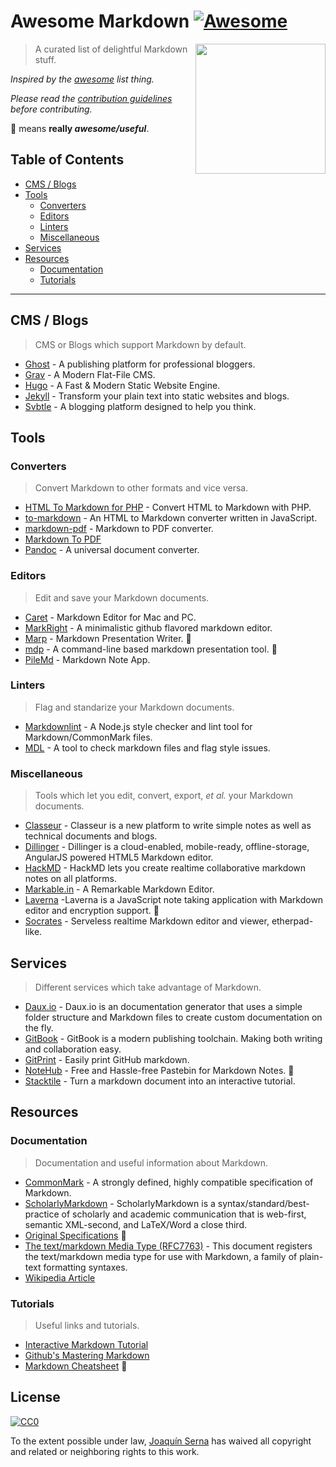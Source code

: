 # Awesome Markdown [![Awesome](https://cdn.rawgit.com/sindresorhus/awesome/d7305f38d29fed78fa85652e3a63e154dd8e8829/media/badge.svg)](https://github.com/sindresorhus/awesome)


<img src="https://upload.wikimedia.org/wikipedia/commons/4/48/Markdown-mark.svg" align="right" width="208">

> A curated list of delightful Markdown stuff.

*Inspired by the [awesome](https://github.com/sindresorhus/awesome) list thing.*

*Please read the [contribution guidelines](contributing.md) before contributing.*

:gem: means **really _awesome/useful_**.

## Table of Contents
- [CMS / Blogs](#CMS-Blogs)
- [Tools](#Tools)
	- [Converters](#Converters)
	- [Editors](#Editors)
	- [Linters](#Linters)
    - [Miscellaneous](#Miscellaneous)
- [Services](#Services)
- [Resources](#Resources)
	- [Documentation](#Documentation)
    - [Tutorials](#Tutorials)

***

## CMS / Blogs
> CMS or Blogs which support Markdown by default.

- [Ghost](https://blog.ghost.org/markdown/) - A publishing platform for professional bloggers.
- [Grav](https://getgrav.org/) - A Modern Flat-File CMS.
- [Hugo](https://gohugo.io/) - A Fast & Modern Static Website Engine.
- [Jekyll](https://jekyllrb.com/) - Transform your plain text into static websites and blogs.
- [Svbtle](https://svbtle.com/) - A blogging platform designed to help you think.

## Tools

### Converters

> Convert Markdown to other formats and vice versa.

- [HTML To Markdown for PHP](https://github.com/thephpleague/html-to-markdown) - Convert HTML to Markdown with PHP.
- [to-markdown](https://github.com/domchristie/to-markdown) - An HTML to Markdown converter written in JavaScript.
- [markdown-pdf](https://github.com/alanshaw/markdown-pdf) - Markdown to PDF converter.
- [Markdown To PDF](http://www.markdowntopdf.com/)
- [Pandoc](http://pandoc.org/) - A universal document converter.

### Editors

> Edit and save your Markdown documents.

- [Caret](https://caret.io/) - Markdown Editor for Mac and PC.
- [MarkRight](https://github.com/dvcrn/markright) - A minimalistic github flavored markdown editor.
- [Marp](https://yhatt.github.io/marp/) - Markdown Presentation Writer. :gem:
- [mdp](https://github.com/visit1985/mdp) - A command-line based markdown presentation tool. :gem:
- [PileMd](https://pilemd.com/) - Markdown Note App.

### Linters

> Flag and standarize your Markdown documents.

- [Markdownlint](https://github.com/igorshubovych/markdownlint-cli) - A Node.js style checker and lint tool for Markdown/CommonMark files.
- [MDL](https://github.com/mivok/markdownlint) - A tool to check markdown files and flag style issues.

### Miscellaneous

> Tools which let you edit, convert, export, _et al._ your Markdown documents.

- [Classeur](http://classeur.io/) - Classeur is a new platform to write simple notes as well as technical documents and blogs.
- [Dillinger](http://dillinger.io/) - Dillinger is a cloud-enabled, mobile-ready, offline-storage, AngularJS powered HTML5 Markdown editor.
- [HackMD](https://hackmd.io) - HackMD lets you create realtime collaborative markdown notes on all platforms.
- [Markable.in](https://markable.in/) - A Remarkable Markdown Editor.
- [Laverna](https://laverna.cc/) -Laverna is a JavaScript note taking application with Markdown editor and encryption support. :gem:
- [Socrates](http://socrates.io/) - Serveless realtime Markdown editor and viewer, etherpad-like.

## Services

> Different services which take advantage of Markdown.

- [Daux.io](http://daux.io) - Daux.io is an documentation generator that uses a simple folder structure and Markdown files to create custom documentation on the fly.
- [GitBook](https://www.gitbook.com/) - GitBook is a modern publishing toolchain. Making both writing and collaboration easy.
- [GitPrint](https://gitprint.com/) - Easily print GitHub markdown.
- [NoteHub](https://notehub.org/) - Free and Hassle-free Pastebin for Markdown Notes. :gem:
- [Stacktile](https://stacktile.io/) - Turn a markdown document into an interactive tutorial.

## Resources

### Documentation

> Documentation and useful information about Markdown.

- [CommonMark](http://commonmark.org/) - A strongly defined, highly compatible specification of Markdown.
- [ScholarlyMarkdown](http://scholarlymarkdown.com/) - ScholarlyMarkdown is a syntax/standard/best-practice of scholarly and academic communication that is web-first, semantic XML-second, and LaTeX/Word a close third.
- [Original Specifications](https://daringfireball.net/projects/markdown/) :gem:
- [The text/markdown Media Type (RFC7763)](https://tools.ietf.org/html/rfc7763) - This document registers the text/markdown media type for use with Markdown, a family of plain-text formatting syntaxes.
- [Wikipedia Article](https://en.wikipedia.org/wiki/Markdown)

### Tutorials

> Useful links and tutorials.

- [Interactive Markdown Tutorial](http://www.markdowntutorial.com/)
- [Github's Mastering Markdown](https://guides.github.com/features/mastering-markdown/)
- [Markdown Cheatsheet](https://github.com/adam-p/markdown-here/wiki/Markdown-Cheatsheet) :gem:

## License

[![CC0](http://mirrors.creativecommons.org/presskit/buttons/88x31/svg/cc-zero.svg)](https://creativecommons.org/publicdomain/zero/1.0/)

To the extent possible under law, [Joaquín Serna](https://github.com/BubuAnabelas) has waived all copyright and related or neighboring rights to this work.
